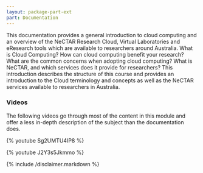 ```yaml
---
layout: package-part-ext
part: Documentation
---
```


This documentation provides a general introduction to cloud computing and an overview of the NeCTAR Research Cloud, Virtual Laboratories and eResearch tools which are available to researchers around Australia. 
What is Cloud Computing? 
How can cloud computing benefit your research? 
What are the common concerns when adopting cloud computing?
What is NeCTAR, and which services does it provide for researchers?
This introduction describes the structure of this course and provides an introduction to the Cloud terminology and concepts as well as the NeCTAR services available to researchers in Australia.

### Videos

The following videos go through most of the content in this module and offer a less in-depth description of the subject than the documentation does.

{% youtube Sg2UMTU4IP8 %}

{% youtube J2Y3s5Jkmmo %}



{% include /disclaimer.markdown %}



